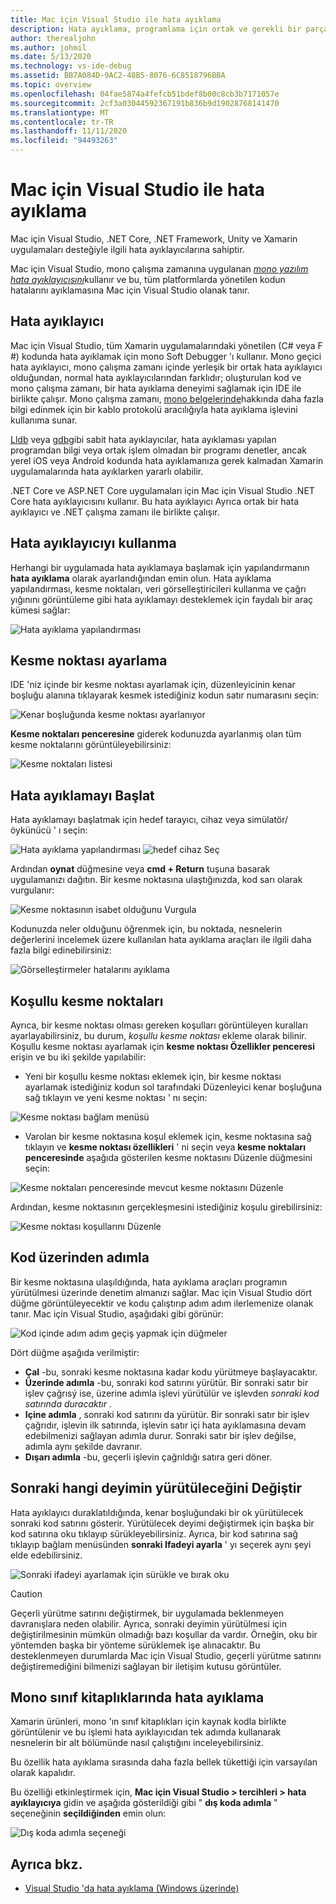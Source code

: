 ```yaml
---
title: Mac için Visual Studio ile hata ayıklama
description: Hata ayıklama, programlama için ortak ve gerekli bir parçasıdır. Yetişkinlere yönelik bir IDE olarak, Mac için Visual Studio hata ayıklamayı kolay hale getirmek için bir bütün özellik paketini içerir. Güvenli hata ayıklamadan veri görselleştirmesine kadar, bu makale Mac için Visual Studio ' de hata ayıklamanın tam potansiyelini nasıl kullanacağınızı açıklayacak.
author: therealjohn
ms.author: johmil
ms.date: 5/13/2020
ms.technology: vs-ide-debug
ms.assetid: BB7A084D-9AC2-48B5-8076-6C8518796BBA
ms.topic: overview
ms.openlocfilehash: 04fae5874a4fefcb51bdef8b00c8cb3b7171057e
ms.sourcegitcommit: 2cf3a03044592367191b836b9d19028768141470
ms.translationtype: MT
ms.contentlocale: tr-TR
ms.lasthandoff: 11/11/2020
ms.locfileid: "94493263"
---
```

# <a name="debugging-with-visual-studio-for-mac"></a>Mac için Visual Studio ile hata ayıklama

Mac için Visual Studio, .NET Core, .NET Framework, Unity ve Xamarin uygulamaları desteğiyle ilgili hata ayıklayıcılarına sahiptir.

Mac için Visual Studio, mono çalışma zamanına uygulanan [*mono yazılım hata ayıklayıcısını*](https://www.mono-project.com/docs/advanced/runtime/docs/soft-debugger/)kullanır ve bu, tüm platformlarda yönetilen kodun hatalarını ayıklamasına Mac için Visual Studio olanak tanır.

## <a name="the-debugger"></a>Hata ayıklayıcı

Mac için Visual Studio, tüm Xamarin uygulamalarındaki yönetilen (C# veya F #) kodunda hata ayıklamak için mono Soft Debugger 'ı kullanır. Mono geçici hata ayıklayıcı, mono çalışma zamanı içinde yerleşik bir ortak hata ayıklayıcı olduğundan, normal hata ayıklayıcılarından farklıdır; oluşturulan kod ve mono çalışma zamanı, bir hata ayıklama deneyimi sağlamak için IDE ile birlikte çalışır. Mono çalışma zamanı, [mono belgelerinde](https://www.mono-project.com/docs/advanced/runtime/docs/soft-debugger-wire-format/)hakkında daha fazla bilgi edinmek için bir kablo protokolü aracılığıyla hata ayıklama işlevini kullanıma sunar.

[Lldb]( http://lldb.llvm.org/index.html) veya [gdb]( https://www.gnu.org/software/gdb/)gibi sabit hata ayıklayıcılar, hata ayıklaması yapılan programdan bilgi veya ortak işlem olmadan bir programı denetler, ancak yerel iOS veya Android kodunda hata ayıklamanıza gerek kalmadan Xamarin uygulamalarında hata ayıklarken yararlı olabilir.

.NET Core ve ASP.NET Core uygulamaları için Mac için Visual Studio .NET Core hata ayıklayıcısını kullanır. Bu hata ayıklayıcı Ayrıca ortak bir hata ayıklayıcı ve .NET çalışma zamanı ile birlikte çalışır.

## <a name="using-the-debugger"></a>Hata ayıklayıcıyı kullanma

Herhangi bir uygulamada hata ayıklamaya başlamak için yapılandırmanın  **hata ayıklama** olarak ayarlandığından emin olun. Hata ayıklama yapılandırması, kesme noktaları, veri görselleştiricileri kullanma ve çağrı yığınını görüntüleme gibi hata ayıklamayı desteklemek için faydalı bir araç kümesi sağlar:

![Hata ayıklama yapılandırması](media/debugging-image_0.png)

## <a name="setting-a-breakpoint"></a>Kesme noktası ayarlama

IDE 'niz içinde bir kesme noktası ayarlamak için, düzenleyicinin kenar boşluğu alanına tıklayarak kesmek istediğiniz kodun satır numarasını seçin:

![Kenar boşluğunda kesme noktası ayarlanıyor](media/debugging-image0.png)

**Kesme noktaları penceresine** giderek kodunuzda ayarlanmış olan tüm kesme noktalarını görüntüleyebilirsiniz:

![Kesme noktaları listesi](media/debugging-image0a.png)

## <a name="start-debugging"></a>Hata ayıklamayı Başlat

Hata ayıklamayı başlatmak için hedef tarayıcı, cihaz veya simülatör/öykünücü ' ı seçin:

![Hata ayıklama yapılandırması ](media/debugging-image_0.png)
 ![ hedef cihaz Seç](media/debugging-image1.png)

Ardından  **oynat** düğmesine veya  **cmd + Return** tuşuna basarak uygulamanızı dağıtın. Bir kesme noktasına ulaştığınızda, kod sarı olarak vurgulanır:

![Kesme noktasının isabet olduğunu Vurgula](media/debugging-image2.png)

Kodunuzda neler olduğunu öğrenmek için, bu noktada, nesnelerin değerlerini incelemek üzere kullanılan hata ayıklama araçları ile ilgili daha fazla bilgi edinebilirsiniz:

![Görselleştirmeler hatalarını ayıklama](media/debugging-image3.png)

## <a name="conditional-breakpoints"></a>Koşullu kesme noktaları

Ayrıca, bir kesme noktası olması gereken koşulları görüntüleyen kuralları ayarlayabilirsiniz, bu durum, *koşullu kesme noktası* ekleme olarak bilinir. Koşullu kesme noktası ayarlamak için  **kesme noktası Özellikler penceresi** erişin ve bu iki şekilde yapılabilir:

* Yeni bir koşullu kesme noktası eklemek için, bir kesme noktası ayarlamak istediğiniz kodun sol tarafındaki Düzenleyici kenar boşluğuna sağ tıklayın ve yeni kesme noktası ' nı seçin:

 ![Kesme noktası bağlam menüsü](media/debugging-image4.png)

* Varolan bir kesme noktasına koşul eklemek için, kesme noktasına sağ tıklayın ve  **kesme noktası özellikleri** ' ni seçin veya  **kesme noktaları penceresinde** aşağıda gösterilen kesme noktasını Düzenle düğmesini seçin:

 ![Kesme noktaları penceresinde mevcut kesme noktasını Düzenle](media/debugging-image5.png)

Ardından, kesme noktasının gerçekleşmesini istediğiniz koşulu girebilirsiniz:

 ![Kesme noktası koşullarını Düzenle](media/debugging-image6.png)

## <a name="stepping-through-code"></a>Kod üzerinden adımla

Bir kesme noktasına ulaşıldığında, hata ayıklama araçları programın yürütülmesi üzerinde denetim almanızı sağlar. Mac için Visual Studio dört düğme görüntüleyecektir ve kodu çalıştırıp adım adım ilerlemenize olanak tanır. Mac için Visual Studio, aşağıdaki gibi görünür:

 ![Kod içinde adım adım geçiş yapmak için düğmeler](media/debugging-image7.png)

Dört düğme aşağıda verilmiştir:

* **Çal** -bu, sonraki kesme noktasına kadar kodu yürütmeye başlayacaktır.
* **Üzerinde adımla** -bu, sonraki kod satırını yürütür. Bir sonraki satır bir işlev çağrısý ise, üzerine adımla işlevi yürütülür ve işlevden *sonraki kod satırında duracaktır* .
* **Içine adımla** , sonraki kod satırını da yürütür. Bir sonraki satır bir işlev çağrıdır, işlevin ilk satırında, işlevin satır içi hata ayıklamasına devam edebilmenizi sağlayan adımla durur. Sonraki satır bir işlev değilse, adımla aynı şekilde davranır.
* **Dışarı adımla** -bu, geçerli işlevin çağrıldığı satıra geri döner.

## <a name="change-which-statement-is-executed-next"></a>Sonraki hangi deyimin yürütüleceğini Değiştir

Hata ayıklayıcı duraklatıldığında, kenar boşluğundaki bir ok yürütülecek sonraki kod satırını gösterir. Yürütülecek deyimi değiştirmek için başka bir kod satırına oku tıklayıp sürükleyebilirsiniz. Ayrıca, bir kod satırına sağ tıklayıp bağlam menüsünden **sonraki Ifadeyi ayarla** ' yı seçerek aynı şeyi elde edebilirsiniz.

![Sonraki ifadeyi ayarlamak için sürükle ve bırak oku](media/debugger-drag-setnextstatement.gif)

> [!CAUTION]
> Geçerli yürütme satırını değiştirmek, bir uygulamada beklenmeyen davranışlara neden olabilir. Ayrıca, sonraki deyimin yürütülmesi için değiştirilmesinin mümkün olmadığı bazı koşullar da vardır. Örneğin, oku bir yöntemden başka bir yönteme sürüklemek işe alınacaktır. Bu desteklenmeyen durumlarda Mac için Visual Studio, geçerli yürütme satırını değiştiremediğini bilmenizi sağlayan bir iletişim kutusu görüntüler. 

## <a name="debugging-monos-class-libraries"></a>Mono sınıf kitaplıklarında hata ayıklama

Xamarin ürünleri, mono 'ın sınıf kitaplıkları için kaynak kodla birlikte görüntülenir ve bu işlemi hata ayıklayıcıdan tek adımda kullanarak nesnelerin bir alt bölümünde nasıl çalıştığını inceleyebilirsiniz.

Bu özellik hata ayıklama sırasında daha fazla bellek tükettiği için varsayılan olarak kapalıdır.

Bu özelliği etkinleştirmek için,  **Mac için Visual Studio > tercihleri > hata ayıklayıcıya** gidin ve aşağıda gösterildiği gibi " **dış koda adımla** " seçeneğinin **seçildiğinden** emin olun:

![Dış koda adımla seçeneği](media/debugging-image8.png)

## <a name="see-also"></a>Ayrıca bkz.

- [Visual Studio 'da hata ayıklama (Windows üzerinde)](/visualstudio/debugger/)
